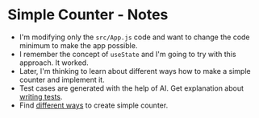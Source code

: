 # Simple Counter - Notes

- I'm modifying only the `src/App.js` code and want to change the code minimum to make the app possible.
- I remember the concept of `useState` and I'm going to try with this approach. It worked.
- Later, I'm thinking to learn about different ways how to make a simple counter and implement it.
- Test cases are generated with the help of AI. Get explanation about [writing tests](./WritingTests.md).
- Find [different ways](./DifferentWays.md) to create simple counter.
